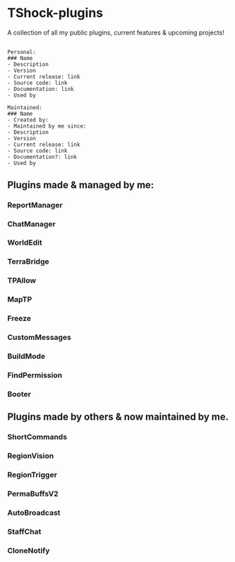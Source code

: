 # TShock-plugins
A collection of all my public plugins, current features &amp; upcoming projects!

##
```
Personal:
### Name
- Description
- Version
- Current release: link
- Source code: link
- Documentation: link
- Used by
```

```
Maintained:
### Name
- Created by:
- Maintained by me since:
- Description
- Version
- Current release: link
- Source code: link
- Documentation?: link
- Used by
```

## Plugins made & managed by me:

### ReportManager

### ChatManager

### WorldEdit

### TerraBridge

### TPAllow

### MapTP

### Freeze

### CustomMessages

### BuildMode

### FindPermission

### Booter

## Plugins made by others & now maintained by me.

### ShortCommands

### RegionVision

### RegionTrigger

### PermaBuffsV2

### AutoBroadcast

### StaffChat

### CloneNotify
